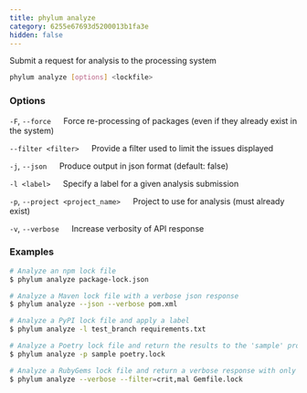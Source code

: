 ```yaml
---
title: phylum analyze
category: 6255e67693d5200013b1fa3e
hidden: false
---
```


Submit a request for analysis to the processing system

```sh
phylum analyze [options] <lockfile>
```

### Options
`-F`, `--force`
&emsp; Force re-processing of packages (even if they already exist in the system)

`--filter <filter>`
&emsp; Provide a filter used to limit the issues displayed

`-j`, `--json`
&emsp; Produce output in json format (default: false)

`-l <label>`
&emsp; Specify a label for a given analysis submission

`-p`, `--project <project_name>`
&emsp; Project to use for analysis (must already exist)

`-v`, `--verbose`
&emsp; Increase verbosity of API response

### Examples
```sh
# Analyze an npm lock file
$ phylum analyze package-lock.json

# Analyze a Maven lock file with a verbose json response
$ phylum analyze --json --verbose pom.xml

# Analyze a PyPI lock file and apply a label
$ phylum analyze -l test_branch requirements.txt

# Analyze a Poetry lock file and return the results to the 'sample' project
$ phylum analyze -p sample poetry.lock

# Analyze a RubyGems lock file and return a verbose response with only critical malware
$ phylum analyze --verbose --filter=crit,mal Gemfile.lock
```
